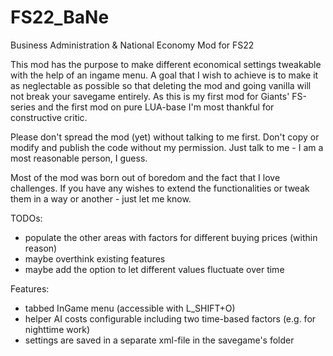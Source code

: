 # FS22_BaNe
Business Administration & National Economy Mod for FS22

This mod has the purpose to make different economical settings tweakable with the help of an ingame menu.
A goal that I wish to achieve is to make it as neglectable as possible so that deleting the mod and going vanilla will not break your savegame entirely.
As this is my first mod for Giants' FS-series and the first mod on pure LUA-base I'm most thankful for constructive critic.

Please don't spread the mod (yet) without talking to me first.
Don't copy or modify and publish the code without my permission.
Just talk to me - I am a most reasonable person, I guess.

Most of the mod was born out of boredom and the fact that I love challenges.
If you have any wishes to extend the functionalities or tweak them in a way or another - just let me know.

TODOs:
- populate the other areas with factors for different buying prices (within reason)
- maybe overthink existing features
- maybe add the option to let different values fluctuate over time

Features:
- tabbed InGame menu (accessible with L_SHIFT+O)
- helper AI costs configurable including two time-based factors (e.g. for nighttime work)
- settings are saved in a separate xml-file in the savegame's folder
